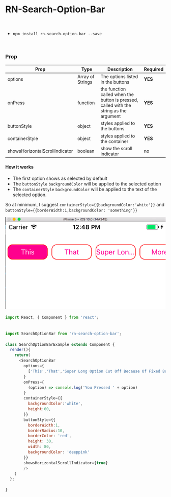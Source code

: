 # RN-Search-Option-Bar
<br>

* `npm install rn-search-option-bar --save`

<br>

### Prop

| Prop | Type | Description | Required |
| ---  | ---  | ---         | ---      |
| options | Array of Strings | The options listed in the buttons | **YES** |
| onPress | function | the function called when the button is pressed, called with the string as the argument | **YES** |
| buttonStyle | object | styles applied to the buttons | **YES** |
| containerStyle | object | styles applied to the container | **YES** |
| showsHorizontalScrollIndicator | boolean | show the scroll indicator | no |

#### How it works

* The first option shows as selected by default
* The `buttonStyle` `backgroundColor` will be applied to the selected option
* The `containerStyle` `backgroundColor` will be applied to the text of the selected option.

So at minimum, I suggest `containerStyle={{backgroundColor:'white'}}` and `buttonStyle={{borderWidth:1,backgroundColor: 'something'}}`

![Example One](./SearchOption.png "Two Icons")


```js
import React, { Component } from 'react';


import SearchOptionBar from 'rn-search-option-bar';

class SearchOptionBarExample extends Component {
  render(){
    return(
      <SearchOptionBar
        options={
          ['This','That','Super Long Option Cut Off Because Of Fixed Button Width', 'More', 'Stuff', 'To', 'Do']
        }
        onPress={
          (option) => console.log('You Pressed ' + option)
        }
        containerStyle={{
          backgroundColor:'white',
          height:60,
        }}
        buttonStyle={{
          borderWidth:1,
          borderRadius:10,
          borderColor: 'red',
          height: 30,
          width: 80,
          backgroundColor: 'deeppink'
        }}
        showsHorizontalScrollIndicator={true}
        />
    )
  };

}
```
